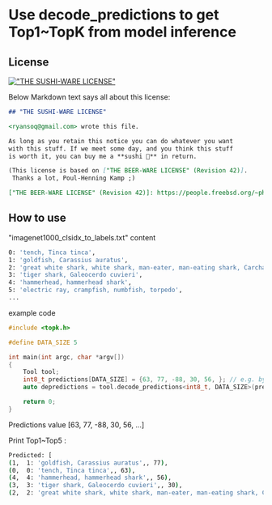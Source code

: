 # Use decode_predictions to get Top1~TopK from model inference

## License

[!["THE SUSHI-WARE LICENSE"](https://img.shields.io/badge/license-SUSHI--WARE%F0%9F%8D%A3-blue.svg)](https://github.com/MakeNowJust/sushi-ware)

Below Markdown text says all about this license:

```markdown
## "THE SUSHI-WARE LICENSE"

<ryansoq@gmail.com> wrote this file.

As long as you retain this notice you can do whatever you want
with this stuff. If we meet some day, and you think this stuff
is worth it, you can buy me a **sushi 🍣** in return.

(This license is based on ["THE BEER-WARE LICENSE" (Revision 42)].
 Thanks a lot, Poul-Henning Kamp ;)

["THE BEER-WARE LICENSE" (Revision 42)]: https://people.freebsd.org/~phk/
```
## How to use

"imagenet1000_clsidx_to_labels.txt" content

```sh
0: 'tench, Tinca tinca',
1: 'goldfish, Carassius auratus',
2: 'great white shark, white shark, man-eater, man-eating shark, Carcharodon carcharias',
3: 'tiger shark, Galeocerdo cuvieri',
4: 'hammerhead, hammerhead shark',
5: 'electric ray, crampfish, numbfish, torpedo',
...
```

example code

```c++
#include <topk.h>

#define DATA_SIZE 5

int main(int argc, char *argv[])
{
    Tool tool;
    int8_t predictions[DATA_SIZE] = {63, 77, -88, 30, 56, }; // e.g. by some inference
    auto depredictions = tool.decode_predictions<int8_t, DATA_SIZE>(predictions, top = 5, "imagenet1000_clsidx_to_labels.txt");

    return 0;
}
```
Predictions value [63, 77, -88, 30, 56, ...]

Print Top1~Top5 : 

```sh
Predicted: [
(1,  1: 'goldfish, Carassius auratus',, 77),
(0,  0: 'tench, Tinca tinca',, 63),
(4,  4: 'hammerhead, hammerhead shark',, 56),
(3,  3: 'tiger shark, Galeocerdo cuvieri',, 30),
(2,  2: 'great white shark, white shark, man-eater, man-eating shark, Carcharodon carcharias',, -88)]
```
